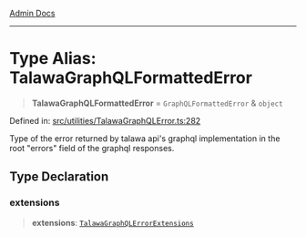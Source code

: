 [Admin Docs](/)

***

# Type Alias: TalawaGraphQLFormattedError

> **TalawaGraphQLFormattedError** = `GraphQLFormattedError` & `object`

Defined in: [src/utilities/TalawaGraphQLError.ts:282](https://github.com/Sourya07/talawa-api/blob/4e4298c85a0d2c28affa824f2aab7ec32b5f3ac5/src/utilities/TalawaGraphQLError.ts#L282)

Type of the error returned by talawa api's graphql implementation in the root "errors" field of the graphql responses.

## Type Declaration

### extensions

> **extensions**: [`TalawaGraphQLErrorExtensions`](TalawaGraphQLErrorExtensions.md)
